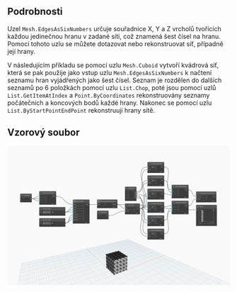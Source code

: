 ## Podrobnosti
Uzel `Mesh.EdgesAsSixNumbers` určuje souřadnice X, Y a Z vrcholů tvořících každou jedinečnou hranu v zadané síti, což znamená šest čísel na hranu. Pomocí tohoto uzlu se můžete dotazovat nebo rekonstruovat síť, případně její hrany.

V následujícím příkladu se pomocí uzlu `Mesh.Cuboid` vytvoří kvádrová síť, která se pak použije jako vstup uzlu `Mesh.EdgesAsSixNumbers` k načtení seznamu hran vyjádřených jako šest čísel. Seznam je rozdělen do dalších seznamů po 6 položkách pomocí uzlu `List.Chop`, poté jsou pomocí uzlů `List.GetItemAtIndex` a `Point.ByCoordinates` rekonstruovány seznamy počátečních a koncových bodů každé hrany. Nakonec se pomocí uzlu `List.ByStartPointEndPoint` rekonstruují hrany sítě.

## Vzorový soubor

![Example](./Autodesk.DesignScript.Geometry.Mesh.EdgesAsSixNumbers_img.jpg)
